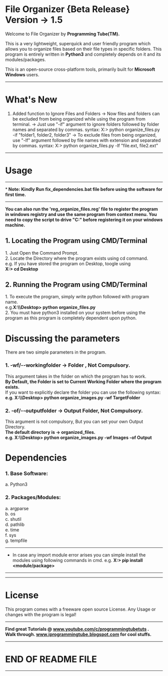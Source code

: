 # File Organizer {Beta Release} Version -> 1.5

Welcome to File Organizer by <strong>Programming Tube(TM).</strong>

This is a very lightweight, superquick and user friendly program which allows you to organize files based on their file types in specific folders. This program is entirely written in <strong>Python3</strong> and completely depends on it and its modules/packages.

This is an open-source cross-platform tools, primarily built for <strong>Microsoft Windows</strong> users.
___________________________________________________________________________________________

# What's New
1. Added function to Ignore Files and Folders
  -> Now files and folders can be excluded from being organized while using the program from terminal.
  -> Just use "-if" argument to ignore folders followed by folder names and separated by commas.
    syntax: X:> python organize_files.py -if "folder1, folder2, folder3"
  -> To exclude files from being organized, use "-lf" argument followed by file names with extension and separated by commas.
    syntax: X:> python organize_files.py -lf "file.ext, file2.ext"

___________________________________________________________________________________________

# Usage
_______________________________________________________________________________________
*<strong> Note: Kindly Run fix_dependencies.bat file before using the software for first time.</strong>
_______________________________________________________________________________________

<strong>You can also run the 'reg_organize_files.reg' file to register the program in windows registry and use the same program from context menu. You need to copy the script to drive "C:\" before registering it on your windows machine.</strong>

<h2>1. Locating the Program using CMD/Terminal</h2>
        1. Just Open the Command Prompt.<br>
        2. Locate the Directory where the program exists using cd command.<br>
        e.g. If you have stored the program on Desktop, toogle using<br>
        <strong>X:> cd Desktop</strong>
        
<h2>2. Running the Program using CMD/Terminal</h2>
      1. To execute the program, simply write python followed with program name.<br>
      e.g.<strong>X:\\Desktop> python organize_files.py</strong><br>
      2. You must have python3 installed on your system before using the program as this program is completely dependent upon python.
      
# Discussing the parameters
There are two simple parameters in the program.

<h3>1. -wf/--workingfolder -> Folder , Not Compulsory.</h3>
  This argument takes in the folder on which the program has to work.<br>
  <strong>By Default, the Folder is set to Current Working Folder where the program exists.</strong><br>
  If you want to explicitly declare the folder you can use the following syntax:<br>
    <strong>e.g. X:\\Desktop> python organize_images.py -wf TargetFolder</strong>

<h3>2. -of/--outputfolder -> Output Folder, Not Compulsory.</h3>
  This argument is not compulsory, But you can set your own Output Directory.<br>
  <strong>The default directory is -> organized_files.</strong><br>
    <strong>e.g. X:\\Desktop> python organize_images.py -wf Images -of Output</strong>
    
# Dependencies
<h3>1. Base Software:</h3>
  a. Python3
<h3>2. Packages/Modules:</h3>
  a. argparse<br>
  b. os<br>
  c. shutil<br>
  d. pathlib<br>
  e. time<br>
  f. sys<br>
  g. tempfile<br>
  
_____________________________________________________________________
 * In case any import module error arises you can simple install the
modules using following commands in cmd.
  e.g. <strong>X:> pip install <module/package></strong>
_____________________________________________________________________
 
______________________________________________________________________________________________________
 # License
This program comes with a freeware open source License. Any Usage or changes with the program is legal!
______________________________________________________________________________________________________

<strong>Find great Tutorials @ www.youtube.com/c/programmingtubetuts .<br>
Walk through. www.iprogrammingtube.blogspot.com for cool stuffs.</strong>
______________________________________________________________________________________________________
# END OF README FILE
______________________________________________________________________________________________________
    
